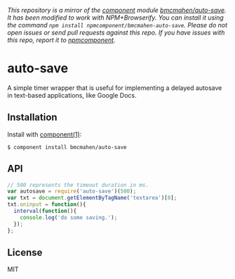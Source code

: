 *This repository is a mirror of the [component](http://component.io) module [bmcmahen/auto-save](http://github.com/bmcmahen/auto-save). It has been modified to work with NPM+Browserify. You can install it using the command `npm install npmcomponent/bmcmahen-auto-save`. Please do not open issues or send pull requests against this repo. If you have issues with this repo, report it to [npmcomponent](https://github.com/airportyh/npmcomponent).*

# auto-save

  A simple timer wrapper that is useful for implementing a delayed autosave in text-based applications, like Google Docs. 

## Installation

  Install with [component(1)](http://component.io):

    $ component install bmcmahen/auto-save

## API

```javascript
// 500 represents the timeout duration in ms.
var autosave = require('auto-save')(500);
var txt = document.getElementByTagName('textarea')[0];
txt.oninput = function(){
  interval(function(){
    console.log('do some saving.');
  });
};
```

## License

  MIT

